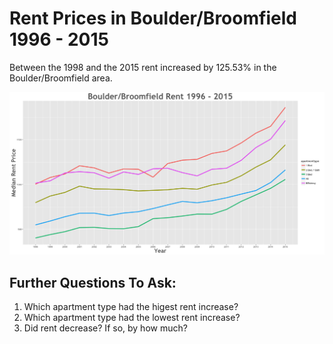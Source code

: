 Rent Prices in Boulder/Broomfield 1996 - 2015
================

Between the 1998 and the 2015 rent increased by 125.53% in the Boulder/Broomfield area.

![](../images/boulderbroomfield.png)

Further Questions To Ask:
-------------------------

1.  Which apartment type had the higest rent increase?
2.  Which apartment type had the lowest rent increase?
3.  Did rent decrease? If so, by how much?
